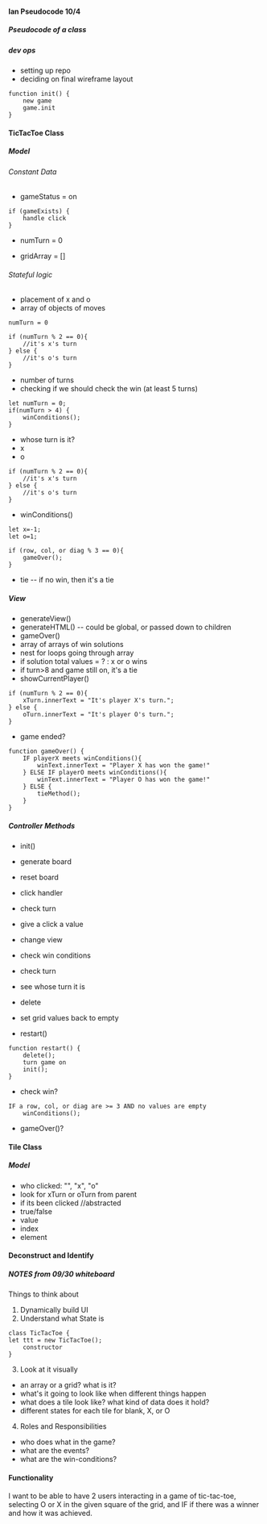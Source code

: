 #### Ian Pseudocode 10/4
##### Pseudocode of a class

##### dev ops
* setting up repo
* deciding on final wireframe layout

<!-- Tic Tac Toe Design Pattern -->

```
function init() {
    new game
    game.init
}
```

<!-- singleton -- it exists only once -->
#### TicTacToe Class
<!-- Parent -->
##### Model
<!-- Constructor -->
###### Constant Data
* gameStatus = on 
<!-- later -->
```
if (gameExists) {
    handle click
}
```

* numTurn = 0

* gridArray = []

###### Stateful logic 
* placement of x and o
 * array of objects of moves 
<!-- the lowest state footprint -> largest upfront cost -->
 ```
 numTurn = 0

 if (numTurn % 2 == 0){
     //it's x's turn
 } else {
     //it's o's turn
 }
 ```

* number of turns
 * checking if we should check the win (at least 5 turns)
```
let numTurn = 0;
if(numTurn > 4) {
    winConditions();
}
```

* whose turn is it?
 * x
 * o
 ```
 if (numTurn % 2 == 0){
     //it's x's turn
 } else {
     //it's o's turn
 }
 ```

* winConditions()
```
let x=-1;
let o=1;

if (row, col, or diag % 3 == 0){
    gameOver();
}
```
* tie -- if no win, then it's a tie


##### View
* generateView() 
* generateHTML() -- could be global, or passed down to children <!--NEED TO DO -->
* gameOver()
 * array of arrays of win solutions
 * nest for loops going through array
 * if solution total values = ? : x or o wins
 * if turn>8 and game still on, it's a tie
* showCurrentPlayer()
 ```
 if (numTurn % 2 == 0){
     xTurn.innerText = "It's player X's turn.";
 } else {
     oTurn.innerText = "It's player O's turn.";
 }
 ```

 * game ended? <!-- IF winConditions are not met, it's a tie -->
```
function gameOver() {
    IF playerX meets winConditions(){
        winText.innerText = "Player X has won the game!"
    } ELSE IF playerO meets winConditions(){
        winText.innerText = "Player O has won the game!"
    } ELSE {
        tieMethod();
    }
}
```


##### Controller Methods
* init()
 * generate board
 * reset board

* click handler
 * check turn
 * give a click a value
 * change view
 * check win conditions

* check turn
 * see whose turn it is

* delete
 * set grid values back to empty

* restart()
<!-- does not need to be a state. just a function that runs on a click -->
```
function restart() {
    delete();
    turn game on
    init();
}
```

* check win?
```
IF a row, col, or diag are >= 3 AND no values are empty
    winConditions();
```

* gameOver()?
 

#### Tile Class
<!-- Child -->
<!-- Regular class -- there can be more than one -->
##### Model
* who clicked: "", "x", "o" 
 * look for xTurn or oTurn from parent
* if its been clicked //abstracted 
 * true/false
* value
* index
* element
<!-- does NOT need to know where it is, that is the responsibility of the Board  -->


#### Deconstruct and Identify
##### NOTES from 09/30 whiteboard
Things to think about
1. Dynamically build UI
2. Understand what State is
```
class TicTacToe {
let ttt = new TicTacToe();
    constructor
}
```
3. Look at it visually
 * an array or a grid? what is it?
 * what's it going to look like when different things happen
 * what does a tile look like? what kind of data does it hold?
 * different states for each tile for blank, X, or O
4. Roles and Responsibilities
 * who does what in the game?
 * what are the events?
 * what are the win-conditions?

#### Functionality
I want to be able to have 2 users interacting in a game of tic-tac-toe, selecting O or X in the given square of the grid, and IF if there was a winner and how it was achieved.
